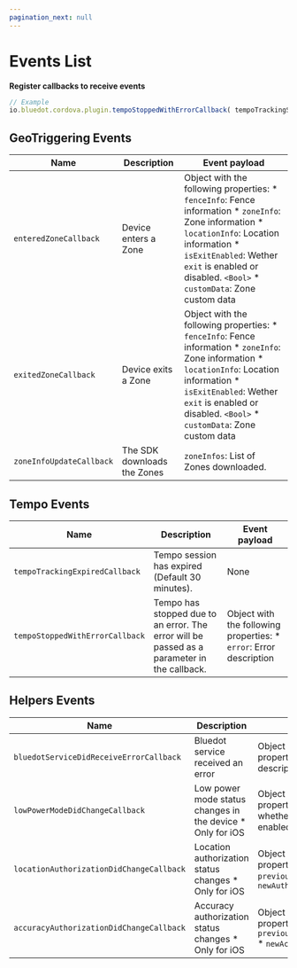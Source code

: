 ```yaml
---
pagination_next: null
---
```


Events List
=====================

**Register callbacks to receive events**
```js
// Example
io.bluedot.cordova.plugin.tempoStoppedWithErrorCallback( tempoTrackingStoppedWithErrorCallback );
```

GeoTriggering Events
--------------------

| **Name**                 | **Description**             | **Event payload**                                                                                                                                                                                                                                    |
|--------------------------|-----------------------------|------------------------------------------------------------------------------------------------------------------------------------------------------------------------------------------------------------------------------------------------------|
| `enteredZoneCallback`    | Device enters a Zone        | Object with the following properties:  * `fenceInfo`: Fence information   * `zoneInfo`: Zone information   * `locationInfo`: Location information * `isExitEnabled`: Wether `exit` is enabled or disabled. `<Bool>` * `customData`: Zone custom data |
| `exitedZoneCallback`     | Device exits a Zone         | Object with the following properties:  * `fenceInfo`: Fence information   * `zoneInfo`: Zone information   * `locationInfo`: Location information * `isExitEnabled`: Wether `exit` is enabled or disabled. `<Bool>` * `customData`: Zone custom data |
| `zoneInfoUpdateCallback` | The SDK downloads the Zones | `zoneInfos`: List of Zones downloaded.                                                                                                                                                                                                               |

Tempo Events
------------
| **Name**                        | **Description**                                                                             | **Event payload**                                                   |
|---------------------------------|---------------------------------------------------------------------------------------------|---------------------------------------------------------------------|
| `tempoTrackingExpiredCallback`  | Tempo session has expired (Default 30 minutes).                                             | None                                                                |
| `tempoStoppedWithErrorCallback` | Tempo has stopped due to an error. The error will be passed as a parameter in the callback. | Object with the following properties:  * `error`: Error description |


Helpers Events
--------------

| **Name**                                 | **Description**                                            | **Event payload**                                                                                                 |
|------------------------------------------|------------------------------------------------------------|-------------------------------------------------------------------------------------------------------------------|
| `bluedotServiceDidReceiveErrorCallback`  | Bluedot service received an error                          | Object with the following properties: * `error`: Error description                                                |
| `lowPowerModeDidChangeCallback`          | Low power mode status changes in the device * Only for iOS | Object with the following properties: *`isLowPowerMode`: whether low power mode is enabled or disabled.  `<Bool>` |
| `locationAuthorizationDidChangeCallback` | Location authorization status changes * Only for iOS       | Object with the following properties: * `previousAuthorizationStatus` * `newAuthorizationStatus`                  |
| `accuracyAuthorizationDidChangeCallback` | Accuracy authorization status changes * Only for iOS       | Object with the following properties: * `previousAccuracyAuthorization` * `newAccuracyAuthorization`              |